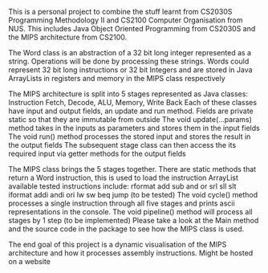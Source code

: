 This is a personal project to combine the stuff learnt from CS2030S Programming Methodology II and CS2100 Computer Organisation from NUS.
This includes Java Object Oriented Programming from CS2030S and the MIPS architecture from CS2100.

The Word class is an abstraction of a 32 bit long integer represented as a string. Operations will be done by processing these strings. 
Words could represent 32 bit long instructions or 32 bit Integers and are stored in Java ArrayLists in registers and memory in the MIPS class respectively

The MIPS architecture is split into 5 stages represented as Java classes: 
Instruction Fetch, Decode, ALU, Memory, Write Back
Each of these classes have input and output fields, an update and run method.
Fields are private static so that they are immutable from outside
The void update(...params) method takes in the inputs as parameters and stores them in the input fields
The void run() method processes the stored input and stores the result in the output fields
The subsequent stage class can then access the its required input via getter methods for the output fields

The MIPS class brings the 5 stages together.
There are static methods that return a Word instruction, this is used to load the instruction ArrayList
available tested instructions include:  rformat add sub and or srl sll slt
                                        iformat addi andi ori lw sw beq
                                        jump (to be tested)
The void cycle() method processes a single instruction through all five stages and prints ascii representations in the console.
The void pipeline() method will process all stages by 1 step (to be implemented)
Please take a look at the Main method and the source code in the package to see how the MIPS class is used.

The end goal of this project is a dynamic visualisation of the MIPS architecture and how it processes assembly instructions.
Might be hosted on a website